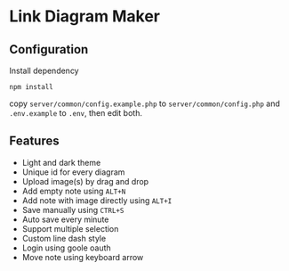 # Link Diagram Maker

## Configuration
Install dependency
```
npm install
```
copy `server/common/config.example.php` to `server/common/config.php` and `.env.example` to `.env`, then edit both.

## Features
- Light and dark theme
- Unique id for every diagram
- Upload image(s) by drag and drop
- Add empty note using `ALT+N`
- Add note with image directly using `ALT+I`
- Save manually using `CTRL+S`
- Auto save every minute
- Support multiple selection
- Custom line dash style
- Login using goole oauth
- Move note using keyboard arrow
